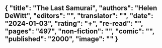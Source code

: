{
 "title": "The Last Samurai",
 "authors": "Helen DeWitt",
 "editors": "",
 "translator": "",
 "date": "2024-01-03",
 "rating": "+",
 "re-read": "",
 "pages": "497",
 "non-fiction": "",
 "comic": "",
 "published": "2000",
 "image": ""
}
---

